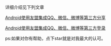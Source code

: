 详细介绍见下列文章

[Android使用友盟集成QQ、微信、微博等第三方分享](http://www.jianshu.com/p/eeb378b99bf3)

[Android使用友盟集成QQ、微信、微博等第三方登录](http://www.jianshu.com/p/80d6f399f75b)

ps:如果对你有帮助，点下star就是对我最大的认可。

